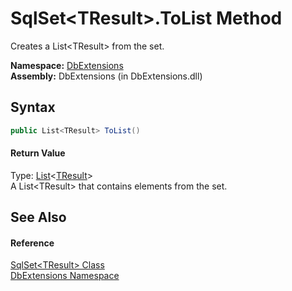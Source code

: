 SqlSet&lt;TResult>.ToList Method
================================
Creates a List&lt;TResult> from the set.

**Namespace:** [DbExtensions][1]  
**Assembly:** DbExtensions (in DbExtensions.dll)

Syntax
------

```csharp
public List<TResult> ToList()
```

#### Return Value
Type: [List][2]&lt;[TResult][3]>  
A List&lt;TResult> that contains elements from the set.

See Also
--------

#### Reference
[SqlSet&lt;TResult> Class][3]  
[DbExtensions Namespace][1]  

[1]: ../README.md
[2]: http://msdn.microsoft.com/en-us/library/6sh2ey19
[3]: README.md
